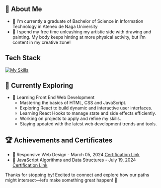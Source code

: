 ## 🚀 About Me

- 🔭 I'm currently a graduate of Bachelor of Science in Information Technology in Ateneo de Naga University
- 👯 I spend my free time unleashing my artistic side with drawing and painting. My body keeps hinting at more physical activity, but I’m content in my creative zone!

## Tech Stack
[![My Skills](https://skillicons.dev/icons?i=html,css,js,react,py,cs,cpp,unity,xd,figma)](https://skillicons.dev)

## 🌱 Currently Exploring

- 🚀 Learning Front End Web Development
  - Mastering the basics of HTML, CSS and JavaScript.
  - Exploring React to build dynamic and interactive user interfaces.
  - Learning React Hooks to manage state and side effects efficiently.
  - Working on projects to apply and refine my skills.
  - Staying updated with the latest web development trends and tools.

 ## 🏆 Achievements and Certificates

- 🌟 Responsive Web Design - March 05, 2024 [Certification Link](https://www.freecodecamp.org/certification/Jef-en/responsive-web-design)
- 🌟 JavaScript Algorithms and Data Structures - July 19, 2024 [Certification Link](https://www.freecodecamp.org/certification/Jef-en/javascript-algorithms-and-data-structures-v8)


Thanks for stopping by! Excited to connect and explore how our paths might intersect—let’s make something great happen! 🚀

<!--

Here are some ideas to get you started:

- 🔭 I’m currently working on ...
- 🌱 I’m currently learning ...
- 👯 I’m looking to collaborate on ...
- 🤔 I’m looking for help with ...
- 💬 Ask me about ...
- 📫 How to reach me: ...
- 😄 Pronouns: ...
- ⚡ Fun fact: ...
-->
